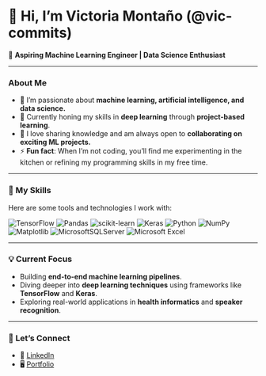 # 👋 Hi, I’m Victoria Montaño (@vic-commits)  

🚀 **Aspiring Machine Learning Engineer | Data Science Enthusiast**  

---

### About Me  
- 🌟 I’m passionate about **machine learning, artificial intelligence, and data science.**  
- 🌱 Currently honing my skills in **deep learning** through **project-based learning**.  
- 💬 I love sharing knowledge and am always open to **collaborating on exciting ML projects.**  
- ⚡ **Fun fact**: When I’m not coding, you’ll find me experimenting in the kitchen or refining my programming skills in my free time.  

---

### 🔧 My Skills  
Here are some tools and technologies I work with:  

![TensorFlow](https://img.shields.io/badge/tensorflow-%231572B6.svg?style=for-the-badge&logo=tensorflow&logoColor=white)  ![Pandas](https://img.shields.io/badge/pandas-%236DB33F.svg?style=for-the-badge&logo=pandas&logoColor=white)  ![scikit-learn](https://img.shields.io/badge/scikit--learn-%23F7931E.svg?style=for-the-badge&logo=scikit-learn&logoColor=white)  ![Keras](https://img.shields.io/badge/Keras-%23D00000.svg?style=for-the-badge&logo=Keras&logoColor=white)  ![Python](https://img.shields.io/badge/python-3670A0?style=for-the-badge&logo=python&logoColor=ffdd54)  ![NumPy](https://img.shields.io/badge/numpy-%23013243.svg?style=for-the-badge&logo=numpy&logoColor=white)  ![Matplotlib](https://img.shields.io/badge/Matplotlib-%23ffffff.svg?style=for-the-badge&logo=Matplotlib&logoColor=black)  ![MicrosoftSQLServer](https://img.shields.io/badge/Microsoft%20SQL%20Server-CC2927?style=for-the-badge&logo=microsoft%20sql%20server&logoColor=white)  ![Microsoft Excel](https://img.shields.io/badge/Microsoft_Excel-217346?style=for-the-badge&logo=microsoft-excel&logoColor=white)  

---

### 💡 Current Focus  
- Building **end-to-end machine learning pipelines**.  
- Diving deeper into **deep learning techniques** using frameworks like **TensorFlow** and **Keras**.  
- Exploring real-world applications in **health informatics** and **speaker recognition**.  

---

### 🤝 Let’s Connect  
- 💼 [LinkedIn](https://www.linkedin.com/in/victoria-montano)  
- 🖥️ [Portfolio](https://github.com/vic-commits)   

